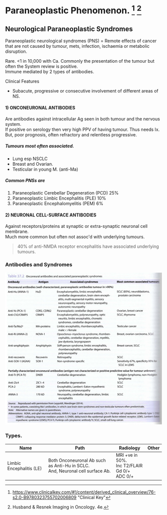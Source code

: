 # Paraneoplastic Phenomenon. [^1] [^2]

[^1]: https://www.clinicalkey.com/#!/content/derived_clinical_overview/76-s2.0-B9780323755702006809 "Clinical Key" 

[^2]: Husband & Resnek Imaging in Oncology. 4e. 

## Neurological Paraneoplastic Syndromes 

Paraneoplastic neurological syndromes (PNS) = Remote effects of cancer that are not caused by tumour, mets, infection, ischaemia or metabolic disruption.  

Rare. \<1 in 10,000 with Ca. Commonly the presentation of the tumour but often the System review is positive.    
Immune mediated by 2 types of antibodies. 

Clinical Features  
- Subacute, progressive or consecutive involvement of different areas of NS. 


#### 1) ONCONEURONAL ANTIBODIES 

Are antibodies against intracellular Ag seen in both tumour and the nervous system.   
If positive on serology then very high PPV of having tumour. Thus needs Ix.  
But, poor prognosis, often refractory and relentless progressive.  

##### Tumours most often associated.   
- Lung esp NSCLC  
- Breast and Ovarian.  
- Testicular in young M. (anti-Ma)  

##### Common PNSs are   
1. Paraneoplastic Cerebellar Degeneration (PCD) 25%  
2. Paraneoplastic Limbic Encephalitis (PLE) 10% 
3. Paraneoplastic Encephalomyelitis (PEM) 6% 

#### 2) NEURONAL CELL-SURFACE ANTIBODIES  

Against receptors/proteins at synaptic or extra-synaptic neuronal cell membrane.   
Much more common but often not assoc'd with underlying tumours.  
> 40% of anti-NMDA receptor encephalitis have associated underlying tumours.   

### Antibodies and Syndromes  

![Neuro paraneoplastic syndromes](images/paraneoplastic_syndromes.png) 

### Types. 

| Name    | Path    | Radiology    | Other    |
|---------------- | --------------- | --------------- | --------------- |
| Limbic Encephalitis (LE)   | Both Onconeuronal Ab such as Anti-Hu in SCLC.<br>And, Neuronal cell surface Ab.    | MRI +ve in 50%.<br>Inc T2/FLAIR <br>Gd 0/+ <br>ADC 0/+ |   |


